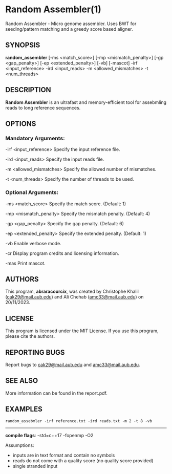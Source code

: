 # Random Assembler(1) 
   Random Assembler - Micro genome assembler.
   Uses BWT for seeding/pattern matching and a greedy score based aligner.

## SYNOPSIS
   **random_assembler** [-ms <match_score>] [-mp <mismatch_penalty>] [-gp <gap_penalty>] [-ep <extended_penalty>] [-vb] [-mascot] -irf <input_reference> -ird <input_reads> -m <allowed_mismatches> -t <num_threads>

## DESCRIPTION
   **Random Assembler** is an ultrafast and memory-efficient tool for assebmling reads to long reference sequences.

## OPTIONS
   ### Mandatory Arguments:
   -irf <input_reference>
          Specify the input reference file.

   -ird <input_reads>
          Specify the input reads file.

   -m <allowed_mismatches>
          Specify the allowed number of mismatches.

   -t <num_threads>
          Specify the number of threads to be used.

   ### Optional Arguments:
   -ms <match_score>
          Specify the match score. (Default: 1)

   -mp <mismatch_penalty>
          Specify the mismatch penalty. (Default: 4)

   -gp <gap_penalty>
          Specify the gap penalty. (Default: 6)

   -ep <extended_penalty>
          Specify the extended penalty. (Default: 1)

   -vb
          Enable verbose mode.

   -cr
          Display program credits and licensing information.

   -mas
          Print mascot.

## AUTHORS
   This program, **abraracourcix**, was created by Christophe Khalil (cak29@mail.aub.edu) and Ali Chehab (amc33@mail.aub.edu) on 20/11/2023.

## LICENSE
   This program is licensed under the MIT License. If you use this program, please cite the authors.

## REPORTING BUGS
   Report bugs to cak29@mail.aub.edu and amc33@mail.aub.edu.

## SEE ALSO
   More information can be found in the report.pdf.

## EXAMPLES
   ```
   random_assebmler -irf reference.txt -ird reads.txt -m 2 -t 8 -vb
   ```
---

**compile flags**:
-std=c++17 -fopenmp -O2

Assumptions:
- inputs are in text format and contain no symbols
- reads do not come with a quality score (no quality score provided)
- single stranded input
